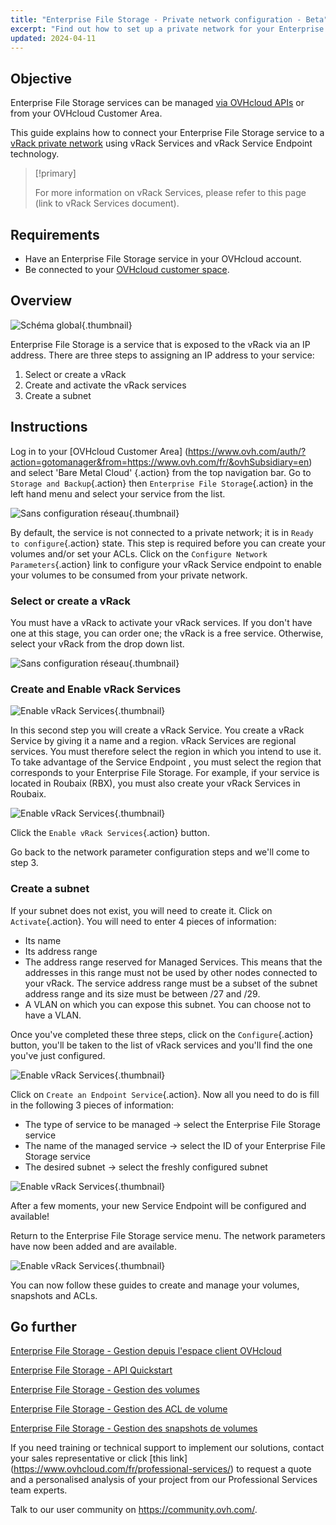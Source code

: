 ```yaml
---
title: "Enterprise File Storage - Private network configuration - Beta"
excerpt: "Find out how to set up a private network for your Enterprise File Storage service from your OVHcloud customer space."
updated: 2024-04-11
---
```


## Objective

Enterprise File Storage services can be managed [via OVHcloud APIs](/pages/storage_and_backup/file_storage/enterprise_file_storage/netapp_quick_start) or from your OVHcloud Customer Area.

This guide explains how to connect your Enterprise File Storage service to a [vRack private network](https://www.ovhcloud.com/fr/network/vrack/) using vRack Services and vRack Service Endpoint technology.

> [!primary]
>
> For more information on vRack Services, please refer to this page (link to vRack Services document).
>

## Requirements

- Have an Enterprise File Storage service in your OVHcloud account.
- Be connected to your [OVHcloud customer space](https://www.ovh.com/auth/?action=gotomanager&from=https://www.ovh.com/fr/&ovhSubsidiary=en).

## Overview

![Schéma global](images/global_schema_20240410.png){.thumbnail}


Enterprise File Storage is a service that is exposed to the vRack via an IP address. There are three steps to assigning an IP address to your service:
1. Select or create a vRack
2. Create and activate the vRack services
3. Create a subnet


## Instructions <a name="instructions"></a>

Log in to your [OVHcloud Customer Area] (https://www.ovh.com/auth/?action=gotomanager&from=https://www.ovh.com/fr/&ovhSubsidiary=en) and select 'Bare Metal Cloud' {.action} from the top navigation bar. Go to `Storage and Backup`{.action} then `Enterprise File Storage`{.action} in the left hand menu and select your service from the list.

![Sans configuration réseau](images/01-EFS.png){.thumbnail}

By default, the service is not connected to a private network; it is in `Ready to configure`{.action} state. This step is required before you can create your volumes and/or set your ACLs. Click on the `Configure Network Parameters`{.action} link to configure your vRack Service endpoint to enable your volumes to be consumed from your private network.

### Select or create a vRack
You must have a vRack to activate your vRack services. If you don't have one at this stage, you can order one; the vRack is a free service. Otherwise, select your vRack from the drop down list.

![Sans configuration réseau](images/02-EFS.png){.thumbnail}


### Create and Enable vRack Services

![Enable vRack Services](images/04-EFS.png){.thumbnail}

In this second step you will create a vRack Service. You create a vRack Service by giving it a name and a region. vRack Services are regional services. You must therefore select the region in which you intend to use it. To take advantage of the Service Endpoint , you must select the region that corresponds to your Enterprise File Storage. For example, if your service is located in Roubaix (RBX), you must also create your vRack Services in Roubaix. 

![Enable vRack Services](images/01.png){.thumbnail}

Click the `Enable vRack Services`{.action} button.

Go back to the network parameter configuration steps and we'll come to step 3.

### Create a subnet

If your subnet does not exist, you will need to create it. Click on `Activate`{.action}. You will need to enter 4 pieces of information:
- Its name
- Its address range
- The address range reserved for Managed Services. This means that the addresses in this range must not be used by other nodes connected to your vRack. The service address range must be a subset of the subnet address range and its size must be between /27 and /29.
- A VLAN on which you can expose this subnet. You can choose not to have a VLAN.


Once you've completed these three steps, click on the `Configure`{.action} button, you'll be taken to the list of vRack services and you'll find the one you've just configured. 

![Enable vRack Services](images/05-EFS.png){.thumbnail}

Click on `Create an Endpoint Service`{.action}. Now all you need to do is fill in the following 3 pieces of information:
- The type of service to be managed -> select the Enterprise File Storage service
- The name of the managed service -> select the ID of your Enterprise File Storage service
- The desired subnet -> select the freshly configured subnet
  
![Enable vRack Services](images/16-VRS.png){.thumbnail}

After a few moments, your new Service Endpoint will be configured and available!

Return to the Enterprise File Storage service menu. The network parameters have now been added and are available.

![Enable vRack Services](images/08-EFS.png){.thumbnail}

You can now follow these guides to create and manage your volumes, snapshots and ACLs.


## Go further <a name="gofurther"></a>

[Enterprise File Storage - Gestion depuis l'espace client OVHcloud ](https://help.ovhcloud.com/csm/en-ie-public-cloud-storage-netapp-control-panel?id=kb_article_view&sysparm_article=KB0046818)

[Enterprise File Storage - API Quickstart](/pages/storage_and_backup/file_storage/enterprise_file_storage/netapp_quick_start)

[Enterprise File Storage - Gestion des volumes](/pages/storage_and_backup/file_storage/enterprise_file_storage/netapp_volumes)

[Enterprise File Storage - Gestion des ACL de volume](/pages/storage_and_backup/file_storage/enterprise_file_storage/netapp_volume_acl)

[Enterprise File Storage - Gestion des snapshots de volumes](/pages/storage_and_backup/file_storage/enterprise_file_storage/netapp_volume_snapshots)

If you need training or technical support to implement our solutions, contact your sales representative or click [this link] (https://www.ovhcloud.com/fr/professional-services/) to request a quote and a personalised analysis of your project from our Professional Services team experts.

Talk to our user community on <https://community.ovh.com/>.
